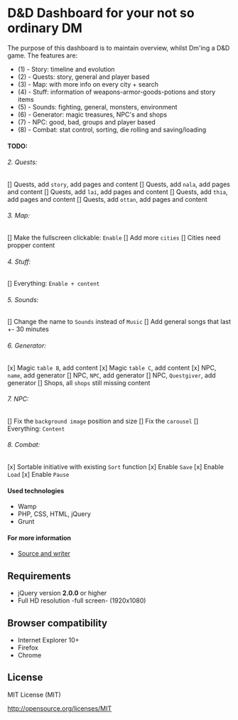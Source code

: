 D&D Dashboard for your not so ordinary DM
================================

The purpose of this dashboard is to maintain overview, whilst Dm'ing a D&D game. The features are:

* (1) - Story: timeline and evolution
* (2) - Quests: story, general and player based
* (3) - Map: with more info on every city + search
* (4) - Stuff: information of weapons-armor-goods-potions and story items
* (5) - Sounds: fighting, general, monsters, environment
* (6) - Generator: magic treasures, NPC's and shops
* (7) - NPC: good, bad, groups and player based
* (8) - Combat: stat control, sorting, die rolling and saving/loading

#### TODO:

###### 2. Quests:

[] Quests, add `story`, add pages and content
[] Quests, add `nala`, add pages and content
[] Quests, add `lai`, add pages and content
[] Quests, add `thia`, add pages and content
[] Quests, add `ottan`, add pages and content

###### 3. Map:

[] Make the fullscreen clickable: `Enable`
[] Add more `cities`
[] Cities need propper content

###### 4. Stuff:

[] Everything: `Enable + content`

###### 5. Sounds:

[] Change the name to `Sounds` instead of `Music`
[] Add general songs that last +- 30 minutes

###### 6. Generator:

[x] Magic `table B`, add content
[x] Magic `table C`, add content
[x] NPC, `name`, add generator
[] NPC, `NPC`, add generator
[] NPC, `Questgiver`, add generator
[] Shops, all `shops` still missing content

###### 7. NPC:

[] Fix the `background image` position and size
[] Fix the `carousel`
[] Everything: `Content`

###### 8. Combat:

[x] Sortable initiative with existing `Sort` function
[x] Enable `Save`
[x] Enable `Load`
[x] Enable `Pause`

#### Used technologies

- Wamp
- PHP, CSS, HTML, jQuery
- Grunt

#### For more information

* [Source and writer](http://kenvandamme.be/d&d/)

Requirements
-------------------------

* jQuery version **2.0.0** or higher
* Full HD resolution -full screen- (1920x1080)

Browser compatibility
-------------------------

* Internet Explorer 10+
* Firefox
* Chrome

License
-------------------------

MIT License (MIT)

http://opensource.org/licenses/MIT

